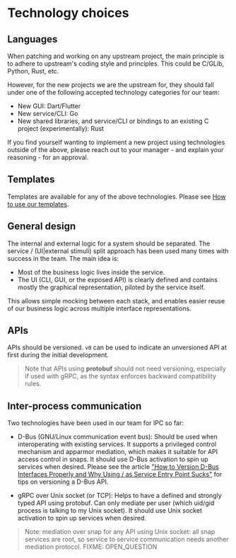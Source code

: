 # Technology choices

## Languages

When patching and working on any upstream project, the main principle
is to adhere to upstream's coding style and principles.  This could be
C/GLib, Python, Rust, etc.

However, for the new projects we are the upstream for, they should
fall under one of the following accepted technology categories for
our team:

* New GUI: Dart/Flutter
* New service/CLI: Go
* New shared libraries, and service/CLI or bindings to an existing
  C project (experimentally): Rust

If you find yourself wanting to implement a new project using
technologies outside of the above, please reach out to your
manager - and explain your reasoning - for an approval.

## Templates

Templates are available for any of the above technologies.
Please see [How to use our templates](how-to-use-templates.md).

## General design

The internal and external logic for a system should be separated.
The service / (UI|external stimuli) split approach has been used
many times with success in the team.  The main idea is:

* Most of the business logic lives inside the service.
* The UI (CLI, GUI, or the exposed API) is clearly defined and
  contains mostly the graphical representation, piloted by the
  service itself.

This allows simple mocking between each stack, and enables easier
reuse of our business logic across multiple interface representations.

## APIs

APIs should be versioned.  `v0` can be used to indicate an unversioned
API at first during the initial development.

> Note that APIs using **protobuf** should not need versioning,
> especially if used with gRPC, as the syntax enforces backward
> compatibility rules.

## Inter-process communication

Two technologies have been used in our team for IPC so far:

* D-Bus (GNU/Linux communication event bus): Should be used when
  interoperating with existing services.  It supports a privileged
  control mechanism and apparmor mediation, which makes it suitable
  for API access control in snaps.  It should use D-Bus activation to
  spin up services when desired.  Please see the article ["How to
  Version D-Bus Interfaces Properly and Why Using / as Service Entry
  Point Sucks"][dbus-versioning] for tips on versioning a D-Bus API.

* gRPC over Unix socket (or TCP): Helps to have a defined and strongly
  typed API using protobuf.  Can only mediate per user (which uid/gid
  process is talking to my Unix socket).  It should use Unix socket
  activation to spin up services when desired.

> Note: mediation over snap for any API using Unix socket: all snap
> services are root, so service to service communication needs another
> mediation protocol.  FIXME: OPEN_QUESTION

[dbus-versioning]: https://0pointer.de/blog/projects/versioning-dbus.html
